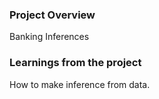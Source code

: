 ### Project Overview

 Banking Inferences


### Learnings from the project

 How to make inference from data.


